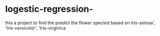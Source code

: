 # logestic-regression-
this a project to find the predict the flower specied based on Iris-setosa', 'Iris-versicolor', 'Iris-virginica
